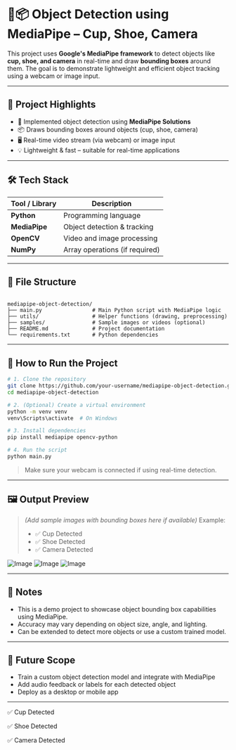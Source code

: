 
# 🧠📦 Object Detection using MediaPipe – Cup, Shoe, Camera

This project uses **Google's MediaPipe framework** to detect objects like **cup, shoe, and camera** in real-time and draw **bounding boxes** around them. The goal is to demonstrate lightweight and efficient object tracking using a webcam or image input.

---

## 🚀 Project Highlights

- 🧩 Implemented object detection using **MediaPipe Solutions**
- 📦 Draws bounding boxes around objects (cup, shoe, camera)
- 🖥️ Real-time video stream (via webcam) or image input
- 💡 Lightweight & fast – suitable for real-time applications

---

## 🛠 Tech Stack

| Tool / Library   | Description                        |
|------------------|------------------------------------|
| **Python**       | Programming language               |
| **MediaPipe**    | Object detection & tracking        |
| **OpenCV**       | Video and image processing         |
| **NumPy**        | Array operations (if required)     |

---

## 📂 File Structure



```

mediapipe-object-detection/
├── main.py                # Main Python script with MediaPipe logic
├── utils/                 # Helper functions (drawing, preprocessing)
├── samples/               # Sample images or videos (optional)
├── README.md              # Project documentation
└── requirements.txt       # Python dependencies

````

---

## 🔧 How to Run the Project

```bash
# 1. Clone the repository
git clone https://github.com/your-username/mediapipe-object-detection.git
cd mediapipe-object-detection

# 2. (Optional) Create a virtual environment
python -m venv venv
venv\Scripts\activate  # On Windows

# 3. Install dependencies
pip install mediapipe opencv-python

# 4. Run the script
python main.py
````

> Make sure your webcam is connected if using real-time detection.

---

## 🖼️ Output Preview

> *(Add sample images with bounding boxes here if available)*
> Example:
>
> * ✅ Cup Detected
> * ✅ Shoe Detected
> * ✅ Camera Detected

![Image](https://github.com/user-attachments/assets/a356257f-31f3-478c-b113-932ff8b8424a)
![Image](https://github.com/user-attachments/assets/13a3c706-90a6-44e3-8d5a-beea84e6db22)
![Image](https://github.com/user-attachments/assets/42192261-884e-42c8-a1fa-2f9c767ff0aa)

---

## 📌 Notes

* This is a demo project to showcase object bounding box capabilities using MediaPipe.
* Accuracy may vary depending on object size, angle, and lighting.
* Can be extended to detect more objects or use a custom trained model.

---

## 🎯 Future Scope

* Train a custom object detection model and integrate with MediaPipe
* Add audio feedback or labels for each detected object
* Deploy as a desktop or mobile app

---




✅ Cup Detected

✅ Shoe Detected

✅ Camera Detected

